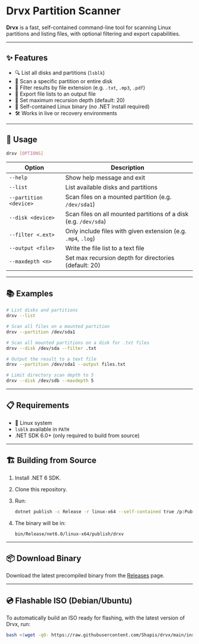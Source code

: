 # Drvx Partition Scanner

**Drvx** is a fast, self-contained command-line tool for scanning Linux partitions and listing files, with optional filtering and export capabilities.

---

## ✨ Features

- 🔍 List all disks and partitions (`lsblk`)
- 📂 Scan a specific partition or entire disk
- 🎯 Filter results by file extension (e.g. `.txt`, `.mp3`, `.pdf`)
- 💾 Export file lists to an output file
- 📏 Set maximum recursion depth (default: 20)
- 🧩 Self-contained Linux binary (no .NET install required)
- 🛠️ Works in live or recovery environments

---

## 🧪 Usage

```bash
drxv [OPTIONS]
```

| Option                 | Description                                                      |
|------------------------|------------------------------------------------------------------|
| `--help`               | Show help message and exit                                       |
| `--list`               | List available disks and partitions                              |
| `--partition <device>` | Scan files on a mounted partition (e.g. `/dev/sda1`)             |
| `--disk <device>`      | Scan files on all mounted partitions of a disk (e.g. `/dev/sda`) |
| `--filter <.ext>`      | Only include files with given extension (e.g. `.mp4`, `.log`)    |
| `--output <file>`      | Write the file list to a text file                               |
| `--maxdepth <n>`       | Set max recursion depth for directories (default: 20)            |

---

## 📚 Examples

```bash
# List disks and partitions
drxv --list

# Scan all files on a mounted partition
drxv --partition /dev/sda1

# Scan all mounted partitions on a disk for .txt files
drxv --disk /dev/sda --filter .txt

# Output the result to a text file
drxv --partition /dev/sda1 --output files.txt

# Limit directory scan depth to 5
drxv --disk /dev/sdb --maxdepth 5
```

---

## 📋 Requirements

- 🐧 Linux system
- `lsblk` available in `PATH`
- .NET SDK 6.0+ (only required to build from source)

---

## 🏗 Building from Source

1. Install .NET 6 SDK.
2. Clone this repository.
3. Run:

    ```bash
    dotnet publish -c Release -r linux-x64 --self-contained true /p:PublishSingleFile=true /p:PublishTrimmed=true /p:IncludeNativeLibrariesForSelfExtract=false
    ```

4. The binary will be in:

    ```
    bin/Release/net6.0/linux-x64/publish/drxv
    ```

---

## 📦 Download Binary

Download the latest precompiled binary from the [Releases](https://github.com/Shapis/drvx/releases) page.

---

## 💿 Flashable ISO (Debian/Ubuntu)

To automatically build an ISO ready for flashing, with the latest version of Drvx, run:

```bash
bash <(wget -qO- https://raw.githubusercontent.com/Shapis/drvx/main/installation_script.sh)
```
